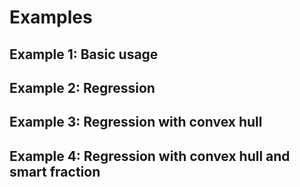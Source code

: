 # Examples


## Example 1: Basic usage

## Example 2: Regression

## Example 3: Regression with convex hull

## Example 4: Regression with convex hull and smart fraction

